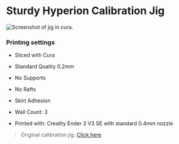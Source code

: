 # Sturdy Hyperion Calibration Jig

![Screenshot of jig in cura](https://raw.githubusercontent.com/ItsSkynet/SlimeVR-Sturdy-Hyperion-Calibration-Jig/main/images/UltiMaker-Cura_8iweLFE4Qx.png).

### Printing settings
- Sliced with Cura
- Standard Quality 0.2mm
- No Supports
- No Rafts
- Skirt Adhesion
- Wall Count: 3

- Printed with: Creality Ender 3 V3 SE with standard 0.4mm nozzle

> Original calibration jig: [Click here](https://github.com/Lupinixx/SlimeVR-Hyperion-BMI160-PCB/blob/main/Hyperion%20Lupinix-calibration_jig.stl) 
